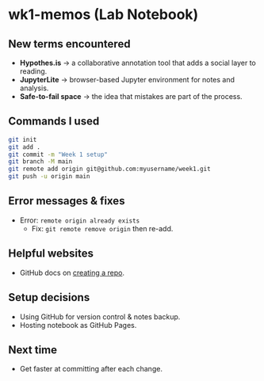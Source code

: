 # wk1-memos (Lab Notebook)

## New terms encountered
- **Hypothes.is** → a collaborative annotation tool that adds a social layer to reading.  
- **JupyterLite** → browser-based Jupyter environment for notes and analysis.  
- **Safe-to-fail space** → the idea that mistakes are part of the process.

## Commands I used
```bash
git init
git add .
git commit -m "Week 1 setup"
git branch -M main
git remote add origin git@github.com:myusername/week1.git
git push -u origin main
```

## Error messages & fixes
- Error: `remote origin already exists`  
  - Fix: `git remote remove origin` then re-add.

## Helpful websites
- GitHub docs on [creating a repo](https://docs.github.com/en/get-started/quickstart/create-a-repo).

## Setup decisions
- Using GitHub for version control & notes backup.  
- Hosting notebook as GitHub Pages.

## Next time
- Get faster at committing after each change.
